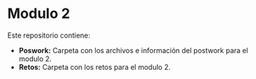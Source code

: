 <h1>Modulo 2</h1>
<p>
Este repositorio contiene:
  <ul>
    <li> <b>Poswork:</b> Carpeta con los archivos e información del postwork para el modulo 2.
    <li> <b>Retos:</b> Carpeta con los retos para el modulo 2.
</p>
